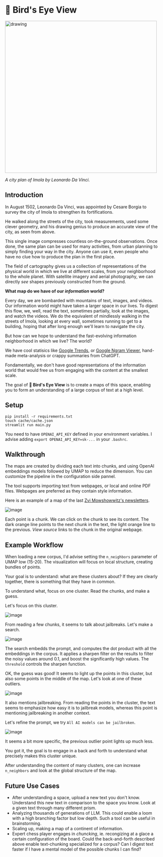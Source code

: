 # 🦉 Bird's Eye View


<img src="img/plan-of-Imola.jpg" alt="drawing" width="500"/>

_A city plan of Imola by Leonardo Da Vinci_.


## Introduction

In August 1502, Leonardo Da Vinci, was appointed by Cesare Borgia to survey the city of Imola to strengthen its fortifications. 

He walked along the streets of the city, took measurements, used some clever geometry, and his drawing genius to produce an accurate view of the city, as seen from above.

This single image compresses countless on-the-ground observations. Once done, the same plan can be used for many activities, from urban planning to simply finding your way in the city. Anyone can use it, even people who have no clue how to produce the plan in the first place.

The field of cartography gives us a collection of representations of the physical world in which we live at different scales, from your neighborhood to the whole planet. With satellite imagery and aerial photography, we can directly _see_ shapes previously constructed from the ground.

**What map do we have of our _information_ world?**

Every day, we are bombarded with mountains of text, images, and videos. Our information world might have taken a larger space in our lives. To digest this flow, we, well, read the text, sometimes partially, look at the images, and watch the videos. We do the equivalent of mindlessly walking in the streets of Imola, looking at every wall, sometimes running to get to a building, hoping that after long enough we'll learn to navigate the city. 

But how can we hope to understand the fast-evolving information neighborhood in which we live? The world?

We have cool statisics like [Google Trends](https://trends.google.com/trends/), or [Google Ngram Viewer](https://books.google.com/ngrams/), hand-made meta-analysis or crappy summaries from ChatGPT.

Fondamentally, we don't have good representations of the information world that would free us from engaging with the content at the smallest scale.

The goal of **🦉 Bird's Eye View** is to create a maps of this space, enabling you to form an understanding of a large corpus of text at a high level.

## Setup

```
pip install -r requirements.txt
touch cache/cache.json
streamlit run main.py
```

You need to have `OPENAI_API_KEY` defined in your environment variables. I advise adding `export OPENAI_API_KEY=sk-...` in your `.bashrc`.

## Walkthrough

The maps are created by dividing each text into chunks, and using OpenAI embeddings models followed by UMAP to reduce the dimension. You can customize the pipeline in the configuration side pannel.

The tool supports importing text from webpages, or local and online PDF files. Webpages are preferred as they contain style information.

Here is an example of a map of the last 
[Zvi Mowshowwitz's newsletters](https://thezvi.substack.com/).

![image](img/map-zvi.png)

Each point is a chunk. We can click on the chunk to see its content. The dark orange line points to the next chunk in the text, the light orange line to the previous. _View source_ links to the chunk in the original webpage.

## Example Workflow

When loading a new corpus, I'd advise setting the `n_neighbors` parameter of UMAP low (15-20). The visualization will focus on local structure, creating bundles of points.

Your goal is to understand: what are these clusters about? If they are clearly together, there is something that they have in common.

To understand what, focus on one cluster. Read the chunks, and make a guess. 

Let's focus on this cluster.

![image](img/focus-cluster.png)

From reading a few chunks, it seems to talk about jailbreaks. Let's make a search.

![image](img/first-search.png)

The search embedds the prompt, and computes the dot product with all the embeddings in the corpus. It applies a sharpen filter on the results to filter the noisy values around 0.1, and boost the significantly high values. The `threshold` controls the sharpen function.

OK, the guess was good! It seems to light up the points in this cluster, but also some points in the middle of the map. Let's look at one of these outliers.

![image](img/negative-point.png)

It also mentions jailbreaking. From reading the points in the cluster, the text seems to emphasize how easy it is to jailbreak models, whereas this point is mentioning jailbreaking in another context. 

Let's refine the prompt, we try `All AI models can be jailbroken`.

![image](img/negative-point.png)

It seems a bit more specific, the previous outlier point lights up much less.

You got it, the goal is to engage in a back and forth to understand what precisely makes this cluster unique. 

After understanding the content of many clusters, one can increase `n_neighbors` and look at the global structure of the map.



## Future Use Cases

* After understanding a space, upload a new text you don't know. Understand this new text in comparison to the space you know. Look at a given text through many different prism.
* Analyzing thousands of generations of LLM. This could enable a loom with a high branching factor but low depth. Such a tool can be useful in brainstorming.
* Scaling up, making a map of a continent of information.
* Expert chess player engages in _chuncking_, ie. recongizing at a glace a certain configuration of the board. Could the back-and-forth described above enable text-chunking specialized for a corpus? Can I digest text faster if I have a mental model of the possible chunks I can find?